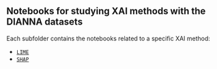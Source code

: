 ## Notebooks for studying XAI methods with the DIANNA datasets

Each subfolder contains the notebooks related to a specific XAI method:

- [`LIME`](LIME/README.md)
- [`SHAP`](SHAP/README.md)
